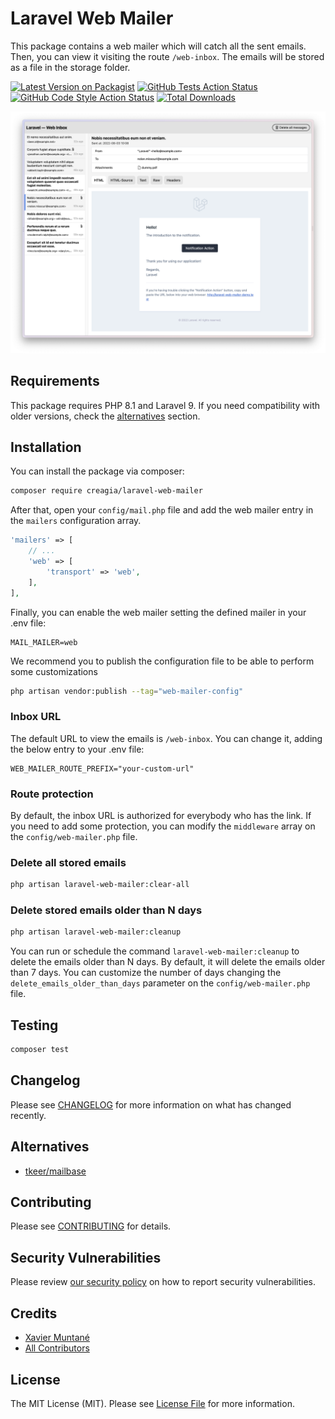 # Laravel Web Mailer
This package contains a web mailer which will catch all the sent emails. Then, you can view it visiting the route `/web-inbox`.
The emails will be stored as a file in the storage folder.

[![Latest Version on Packagist](https://img.shields.io/packagist/v/creagia/laravel-web-mailer.svg?style=flat-square)](https://packagist.org/packages/creagia/laravel-web-mailer)
[![GitHub Tests Action Status](https://img.shields.io/github/workflow/status/creagia/laravel-web-mailer/run-tests?label=tests)](https://github.com/creagia/laravel-web-mailer/actions?query=workflow%3Arun-tests+branch%3Amain)
[![GitHub Code Style Action Status](https://img.shields.io/github/workflow/status/creagia/laravel-web-mailer/Check%20&%20fix%20styling?label=code%20style)](https://github.com/creagia/laravel-web-mailer/actions?query=workflow%3A"Check+%26+fix+styling"+branch%3Amain)
[![Total Downloads](https://img.shields.io/packagist/dt/creagia/laravel-web-mailer.svg?style=flat-square)](https://packagist.org/packages/creagia/laravel-web-mailer)
<!--delete-->


<p align="center"><img src="/art/screenshot.webp" alt="Inbox screenshot"></p>

## Requirements
This package requires PHP 8.1 and Laravel 9. If you need compatibility with older versions,
check the [alternatives](#alternatives) section.

## Installation
You can install the package via composer:
```bash
composer require creagia/laravel-web-mailer
```

After that, open your `config/mail.php` file and add the web mailer entry in the `mailers` configuration array.
```php
'mailers' => [
    // ...
    'web' => [
        'transport' => 'web',
    ],
],
```

Finally, you can enable the web mailer setting the defined mailer in your .env file:
```
MAIL_MAILER=web
```

We recommend you to publish the configuration file to be able to perform some customizations
```bash
php artisan vendor:publish --tag="web-mailer-config"
```

### Inbox URL
The default URL to view the emails is `/web-inbox`. You can change it, adding the below entry to your .env file:
```
WEB_MAILER_ROUTE_PREFIX="your-custom-url"
```

### Route protection
By default, the inbox URL is authorized for everybody who has the link. If you need to add some protection, you can modify the `middleware` array on the `config/web-mailer.php` file. 

### Delete all stored emails
```bash
php artisan laravel-web-mailer:clear-all
```

### Delete stored emails older than N days
```bash
php artisan laravel-web-mailer:cleanup
```
You can run or schedule the command `laravel-web-mailer:cleanup` to delete the emails older than N days. By default, it will delete the emails older than 7 days. You can customize the number of days changing the `delete_emails_older_than_days` parameter on the `config/web-mailer.php` file.


## Testing
```bash
composer test
```

## Changelog
Please see [CHANGELOG](CHANGELOG.md) for more information on what has changed recently.

<a name="alternatives"></a>
## Alternatives
- [tkeer/mailbase](https://github.com/tkeer/mailbase)

## Contributing
Please see [CONTRIBUTING](.github/CONTRIBUTING.md) for details.

## Security Vulnerabilities
Please review [our security policy](../../security/policy) on how to report security vulnerabilities.

## Credits
- [Xavier Muntané](https://github.com/xmuntane)
- [All Contributors](../../contributors)

## License
The MIT License (MIT). Please see [License File](LICENSE.md) for more information.
